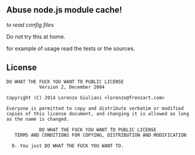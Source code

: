 ## Abuse node.js module cache!
*to read config files*

Do not try this at home.

for example of usage read the tests or the sources.

## License

    DO WHAT THE FUCK YOU WANT TO PUBLIC LICENSE 
                Version 2, December 2004 

    Copyright (C) 2014 Lorenzo Giuliani <lorenzo@frenzart.com> 

    Everyone is permitted to copy and distribute verbatim or modified 
    copies of this license document, and changing it is allowed as long 
    as the name is changed. 

                DO WHAT THE FUCK YOU WANT TO PUBLIC LICENSE 
       TERMS AND CONDITIONS FOR COPYING, DISTRIBUTION AND MODIFICATION 

      0. You just DO WHAT THE FUCK YOU WANT TO.

